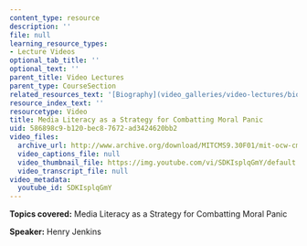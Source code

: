 ```yaml
---
content_type: resource
description: ''
file: null
learning_resource_types:
- Lecture Videos
optional_tab_title: ''
optional_text: ''
parent_title: Video Lectures
parent_type: CourseSection
related_resources_text: '[Biography](video_galleries/video-lectures/biography#hj)'
resource_index_text: ''
resourcetype: Video
title: Media Literacy as a Strategy for Combatting Moral Panic
uid: 586898c9-b120-bec8-7672-ad3424620bb2
video_files:
  archive_url: http://www.archive.org/download/MITCMS9.30F01/mit-ocw-cms930-henry-03jul2003-220k.mp4
  video_captions_file: null
  video_thumbnail_file: https://img.youtube.com/vi/SDKIsplqGmY/default.jpg
  video_transcript_file: null
video_metadata:
  youtube_id: SDKIsplqGmY
---
```


**Topics covered:** Media Literacy as a Strategy for Combatting Moral Panic

**Speaker:** Henry Jenkins